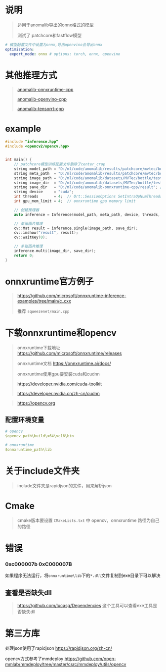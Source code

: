 # 说明

> 适用于anomalib导出的onnx格式的模型
>
> 测试了 patchcore和fastflow模型

```yaml
# 模型配置文件中设置为onnx,导出openvino会导出onnx
optimization:
  export_mode: onnx # options: torch, onnx, openvino
```

# 其他推理方式

> [anomalib-onnxruntime-cpp](https://github.com/NagatoYuki0943/anomalib-onnxruntime-cpp)
>
> [anomalib-openvino-cpp](https://github.com/NagatoYuki0943/anomalib-openvino-cpp)
>
> [anomalib-tensorrt-cpp](https://github.com/NagatoYuki0943/anomalib-tensorrt-cpp)

# example

```C++
#include "inference.hpp"
#include <opencv2/opencv.hpp>


int main() {
    // patchcore模型训练配置文件删除了center_crop
    string model_path = "D:/ml/code/anomalib/results/patchcore/mvtec/bottle/run/weights/openvino/model.onnx";
    string meta_path  = "D:/ml/code/anomalib/results/patchcore/mvtec/bottle/run/weights/openvino/metadata.json";
    string image_path = "D:/ml/code/anomalib/datasets/MVTec/bottle/test/broken_large/000.png";
    string image_dir  = "D:/ml/code/anomalib/datasets/MVTec/bottle/test/broken_large";
    string save_dir   = "D:/ml/code/anomalib-onnxruntime-cpp/result"; // 注意目录不会自动创建,要手动创建才会保存
    string device     = "cuda";
    int threads       = 4;  // Ort::SessionOptions SetIntraOpNumThreads & SetInterOpNumThreads
    int gpu_mem_limit = 4;  // onnxruntime gpu memory limit

    // 创建推理器
    auto inference = Inference(model_path, meta_path, device, threads, gpu_mem_limit);

    // 单张图片推理
    cv::Mat result = inference.single(image_path, save_dir);
    cv::imshow("result", result);
    cv::waitKey(0);

    // 多张图片推理
    inference.multi(image_dir, save_dir);
    return 0;
}

```





# onnxruntime官方例子

> https://github.com/microsoft/onnxruntime-inference-examples/tree/main/c_cxx
>
> 推荐 `squeezenet/main.cpp`

# 下载onnxruntime和opencv

> onnxruntime下载地址 https://github.com/microsoft/onnxruntime/releases
>
> onnxruntime文档 https://onnxruntime.ai/docs/
>
> onnxruntime使用gpu要安装cuda和cudnn
>
> https://developer.nvidia.com/cuda-toolkit
>
> https://developer.nvidia.cn/zh-cn/cudnn

> https://opencv.org

## 配置环境变量

```yaml
# opencv
$opencv_path\build\x64\vc16\bin

# onnxruntime
$onnxruntime_path\lib
```

# 关于include文件夹

> include文件夹是rapidjson的文件，用来解析json

# Cmake

> cmake版本要设置 `CMakeLists.txt` 中 opencv，onnxruntime 路径为自己的路径

# 错误

### 0xc000007b 0xC000007B

如果程序无法运行，将`onnxruntime\lib`下的`*.dll`文件复制到exe目录下可以解决

## 查看是否缺失dll

> https://github.com/lucasg/Dependencies 这个工具可以查看exe工具是否缺失dll

# 第三方库

处理json使用了rapidjson https://rapidjson.org/zh-cn/

opencv方式参考了mmdeploy https://github.com/open-mmlab/mmdeploy/tree/master/csrc/mmdeploy/utils/opencv
